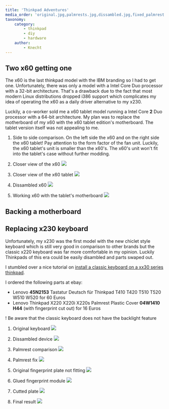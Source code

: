 ```yaml
---
title: 'Thinkpad Adventures'
media_order: 'original.jpg,palmrests.jpg,dissambled.jpg,fixed_palmrest.jpg,fingerprint-plate.jpg,glued.jpg,cutted.jpg,final.jpg,sidetoside.jpg,tablet.jpg,x60.jpg,dissambled-x60.jpg,workingx60.jpg'
taxonomy:
    category:
        - thinkpad
        - diy
        - hardware
    author:
        - Knecht
---
```


## Two x60 getting one

The x60 is the last thinkpad model with the IBM branding so I had to get one. Unfortunately, there was only a model with a Intel Core Duo processor with a 32-bit architecture. That's a drawback due to the fact that most modern Linux distributions dropped i386 support which complicates my idea of operating the x60 as a daily driver alternative to my x230.

Luckily, a co-worker sold me a x60 tablet model running a Intel Core **2** Duo processor with a 64-bit architecture. My plan was to replace the motherboard of my x60 with the x60 tablet edition's motherboard. The tablet version itself was not appealing to me.

1. Side to side comparison. On the left side the x60 and on the right side the x60 tablet! Pay attention to the form factor of the fan unit. Luckily, the x60 tablet's unit is smaller than the x60's. The x60's unit won't fit into the tablet's case without further modding.
[](sidetoside.jpg?link&display=thumbnail&cropResize=300,300)

1. Closer view of the x60
![](x60.jpg?link&display=thumbnail&cropResize=300,300)

1. Closer view of the x60 tablet
![](tablet.jpg?link&display=thumbnail&cropResize=300,300)

1. Dissambled x60
![](dissambled-x60.jpg?link&display=thumbnail&cropResize=300,300)

1. Working x60 with the tablet's motherboard
![](workingx60.jpg?link&display=thumbnail&cropResize=300,300)


## Backing a motherboard

## Replacing x230 keyboard

Unfortunately, my x230 was the first model with the new chiclet style keyboard which is still very good in comparison to other brands but the classic x220 keyboard was far more comfortable in my opinion. Luckily Thinkpads of this era could be easily disambled and parts swaped out.

I stumbled over a nice tutorial on [install a classic keyboard on a xx30 series thinkpad](http://www.thinkwiki.org/wiki/Install_Classic_Keyboard_on_xx30_Series_ThinkPads).

I ordered the following parts at ebay:
-  Lenovo **45N2153** Tastatur Deutsch für Thinkpad T410 T420 T510 T520 W510 W520 for 60 Euros
-  Lenovo Thinkpad X220 X220i X220s Palmrest Plastic Cover **04W1410 H44** (with fingerprint cut out) for 16 Euros

! Be aware that the classic keyboard does not have the backlight feature

1. Original keyboard
![](original.jpg?link&display=thumbnail&cropResize=300,300)

1. Dissambled device
![](dissambled.jpg?link&display=thumbnail&cropResize=300,300)

1. Palmrest comparison 
![](palmrests.jpg?link&display=thumbnail&cropResize=300,300)

1. Palmrest fix
![](fixed_palmrest.jpg?link&display=thumbnail&cropResize=300,300)

1. Original fingerprint plate not fitting
![](fingerprint-plate.jpg?link&display=thumbnail&cropResize=300,300)

1. Glued fingerprint module
![](glued.jpg?link&display=thumbnail&cropResize=300,300)

1. Cutted plate
![](cutted.jpg?link&display=thumbnail&cropResize=300,300)

1. Final result
![](final.jpg?link&display=thumbnail&cropResize=300,300)